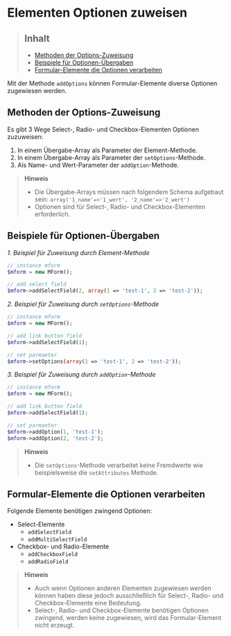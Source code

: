 # Elementen Optionen zuweisen

> ## Inhalt
> - [Methoden der Options-Zuweisung](#Optionen-zuweisen)
> - [Beispiele für Optionen-Übergaben](#Optionen-übergeben)
> - [Formular-Elemente die Optionen verarbeiten](#Formular-Elemente)

Mit der Methode `addOptions` können Formular-Elemente diverse Optionen zugewiesen werden.


<a name="Optionen-zuweisen"></a>
## Methoden der Options-Zuweisung

Es gibt 3 Wege Select-, Radio- und Checkbox-Elementen Optionen zuzuweisen:

1. In einem Übergabe-Array als Parameter der Element-Methode.
2. In einem Übergabe-Array als Parameter der `setOptions`-Methode.
3. Als Name- und Wert-Parameter der `addOption`-Methode.

> **Hinweis**
>
> * Die Übergabe-Arrays müssen nach folgendem Schema aufgebaut sein: `array('1_name'=>'1_wert', '2_name'=>'2_wert')`
> * Optionen sind für Select-, Radio- und Checkbox-Elementen erforderlich. 


<a name="Optionen-übergeben"></a>
## Beispiele für Optionen-Übergaben

*1. Beispiel für Zuweisung durch Element-Methode*

```php
// instance mform
$mform = new MForm();

// add select field
$mform->addSelectField(2, array(1 => 'test-1', 2 => 'test-2'));
```

*2. Beispiel für Zuweisung durch `setOptions`-Methode*

```php
// instance mform
$mform = new MForm();

// add link button field
$mform->addSelectField(1);

// set parmaeter
$mform->setOptions(array(1 => 'test-1', 2 => 'test-2'));
```

*3. Beispiel für Zuweisung durch `addOption`-Methode*

```php
// instance mform
$mform = new MForm();

// add link button field
$mform->addSelectField(1);

// set parmaeter
$mform->addOption(1, 'test-1');
$mform->addOption(2, 'test-2');
```

> **Hinweis**
>
> * Die `setOptions`-Methode verarbeitet keine Fremdwerte wie beispielsweise die `setAttributes` Methode.


<a name="Formular-Elemente"></a>
## Formular-Elemente die Optionen verarbeiten

Folgende Elemente benötigen zwingend Optionen:

* Select-Elemente
  * `addSelectField`
  * `addMultiSelectField`
* Checkbox- und Radio-Elemente
  * `addCheckboxField`
  * `addRadioField`

> **Hinweis**
>
> * Auch wenn Optionen anderen Elementen zugewiesen werden können haben diese jedoch ausschließlich für Select-, Radio- und Checkbox-Elemente eine Bedeutung. 
> * Select-, Radio- und Checkbox-Elemente benötigen Optionen zwingend, werden keine zugewiesen, wird das Formular-Element nicht erzeugt.